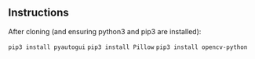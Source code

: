 ## Instructions

After cloning (and ensuring python3 and pip3 are installed):

`pip3 install pyautogui`
`pip3 install Pillow`
`pip3 install opencv-python`
